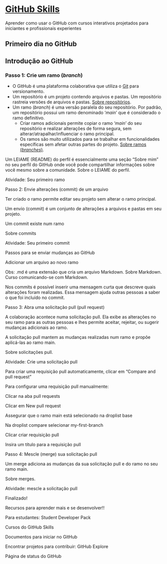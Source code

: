 # [GitHub Skills ](https://skills.github.com/)

Aprender como usar o GitHub com cursos interativos projetados para iniciantes e profissionais experientes 

## Primeiro dia no GitHub 

## Introdução ao GitHub 

### Passo 1: Crie um ramo (_branch_) 

 - O GitHub é uma plataforma colaborativa que utiliza o [Git](https://git-scm.com/) para versionamento.
 - Um repositório é um projeto contendo arquivos e pastas. Um repositório rastreia versões de arquivos e pastas. [Sobre repositórios](https://docs.github.com/en/repositories/creating-and-managing-repositories/about-repositories).
 - Um ramo (_branch_) é uma versão paralela do seu repositório. Por padrão, um repositório possui um ramo denominado ‘_main_’ que é considerado o ramo definitivo.
   - Criar ramos adicionais permite copiar o ramo ‘_main_’ do seu repositório e realizar alterações de forma segura, sem alterar/atrapalhar/influenciar o ramo principal.
   - Os ramos são muito utilizados para se trabalhar em funcionalidades específicas sem afetar outras partes do projeto. [Sobre ramos (_branches_)](https://docs.github.com/en/pull-requests/collaborating-with-pull-requests/proposing-changes-to-your-work-with-pull-requests/about-branches).

Um LEIAME (README) do perfil é essencialmente uma seção “Sobre mim” no seu perfil do GitHub onde você pode compartilhar informações sobre você mesmo sobre a comunidade. Sobre o LEIAME do perfil. 

Atividade: Seu primeiro ramo 

Passo 2: Envie alterações (commit) de um arquivo 

Ter criado o ramo permite editar seu projeto sem alterar o ramo principal. 

Um envio (commit) é um conjunto de alterações a arquivos e pastas em seu projeto. 

Um commit existe num ramo 

Sobre commits 

Atividade: Seu primeiro commit 

Passos para se enviar mudanças ao GitHub 

Adicionar um arquivo ao novo ramo 

Obs: .md é uma extensão que cria um arquivo Markdown. Sobre Markdown. Curso comunicando-se com Markdown. 

Nos commits é possível inserir uma mensagem curta que descreve quais alterações foram realizadas. Essa mensagem ajuda outras pessoas a saber o que foi incluído no commit.  

Passo 3: Abra uma solicitação pull (pull request) 

A colaboração acontece numa solicitação pull. Ela exibe as alterações no seu ramo para as outras pessoas e lhes permite aceitar, rejeitar, ou sugerir mudanças adicionais ao ramo.  

A solicitação pull mantem as mudanças realizadas num ramo e propõe aplicá-las ao ramo main. 

Sobre solicitações pull. 

Atividade: Crie uma solicitação pull 

Para criar uma requisição pull automaticamente, clicar em “Compare and pull request” 

Para configurar uma requisição pull manualmente: 

Clicar na aba pull requests 

Clicar em New pull request 

Assegurar que o ramo main está selecionado na droplist base 

Na droplist compare selecionar my-first-branch 

Clicar criar requisição pull 

Insira um título para a requisição pull 

Passo 4: Mescle (merge) sua solicitação pull 

Um merge adiciona as mudanças da sua solicitação pull e do ramo no seu ramo main.  

Sobre merges. 

Atividade: mescle a solicitação pull 

Finalizado! 

Recursos para aprender mais e se desenvolver!! 

Para estudantes: Student Developer Pack 

Cursos do GitHub Skills 

Documentos para iniciar no GitHub 

Encontrar projetos para contribuir: GitHub Explore 

Página de status do GitHub 
